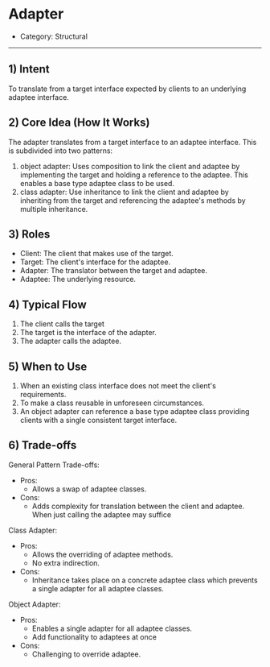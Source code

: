 # Adapter

- Category: Structural

---

## 1) Intent

To translate from a target interface expected by clients to an underlying adaptee interface.

## 2) Core Idea (How It Works)

The adapter translates from a target interface to an adaptee interface. This is subdivided into two patterns:

1) object adapter: Uses composition to link the client and adaptee by implementing the target and holding a reference to
   the adaptee. This enables a base type adaptee class to be used.
2) class adapter: Use inheritance to link the client and adaptee by inheriting from the target and referencing the
   adaptee's methods by multiple inheritance.

## 3) Roles

- Client: The client that makes use of the target.
- Target: The client's interface for the adaptee.
- Adapter: The translator between the target and adaptee.
- Adaptee: The underlying resource.

## 4) Typical Flow

1) The client calls the target
2) The target is the interface of the adapter.
3) The adapter calls the adaptee.

## 5) When to Use

1) When an existing class interface does not meet the client's requirements.
2) To make a class reusable in unforeseen circumstances.
3) An object adapter can reference a base type adaptee class providing clients with a single consistent target
   interface.

## 6) Trade-offs

General Pattern Trade-offs:

- Pros:
    - Allows a swap of adaptee classes.
- Cons:
    - Adds complexity for translation between the client and adaptee. When just calling the adaptee may suffice

Class Adapter:

- Pros:
    - Allows the overriding of adaptee methods.
    - No extra indirection.
- Cons:
    - Inheritance takes place on a concrete adaptee class which prevents a single adapter for all adaptee classes.

Object Adapter:

- Pros:
    - Enables a single adapter for all adaptee classes.
    - Add functionality to adaptees at once
- Cons:
    - Challenging to override adaptee.